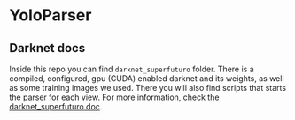 # YoloParser

## Darknet docs

Inside this repo you can find `darknet_superfuturo` folder. There is a compiled, configured, gpu (CUDA) enabled darknet and its weights, as well as some training images we used.
There you will also find scripts that starts the parser for each view. For more information, check the [darknet_superfuturo doc](darknet_superfuturo/README.md).